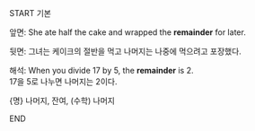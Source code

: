 START
기본

앞면:
She ate half the cake and wrapped the **remainder** for later.

뒷면:
그녀는 케이크의 절반을 먹고 나머지는 나중에 먹으려고 포장했다.

해석:
When you divide 17 by 5, the **remainder** is 2.  
17을 5로 나누면 나머지는 2이다.  

{명} 나머지, 잔여, (수학) 나머지  
<!--ID: 1745462244861-->
END